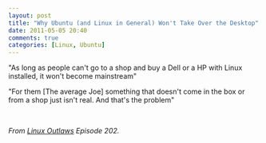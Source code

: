```yaml
---
layout: post
title: "Why Ubuntu (and Linux in General) Won't Take Over the Desktop"
date: 2011-05-05 20:40
comments: true
categories: [Linux, Ubuntu]
---
```


<p>"As long as people can't go to a shop and buy a Dell or a HP with Linux installed, it won't become mainstream"</p><p>"For them [The average Joe] something that doesn't come in the box or from a shop just isn't real. And that's the problem"</p>
<!--more-->
<p>&nbsp;</p>
<p><em>From <a href="http://www.linuxoutlaws.com/">Linux Outlaws</a>&nbsp;Episode 202.</em></p>

